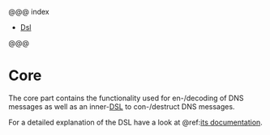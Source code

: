 @@@ index

* [Dsl](dsl.md)

@@@

Core
====

The core part contains the functionality used for en-/decoding of DNS
messages as well as an inner-[DSL] to con-/destruct DNS messages.

For a detailed explanation of the DSL have a look at @ref:[its documentation](dsl.md).

[DSL]:http://en.wikipedia.org/wiki/Domain-specific_language
